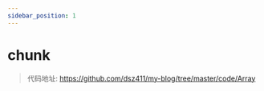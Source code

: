 ```yaml
---
sidebar_position: 1
---
```


# chunk

> 代码地址: https://github.com/dsz411/my-blog/tree/master/code/Array
